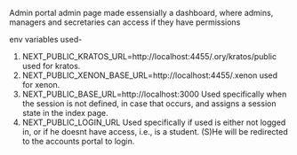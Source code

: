 Admin portal admin page made
essensially a dashboard, where admins, managers and secretaries can access if they have permissions

env variables used-
1. NEXT_PUBLIC_KRATOS_URL=http://localhost:4455/.ory/kratos/public
used for kratos.
2. NEXT_PUBLIC_XENON_BASE_URL=http://localhost:4455/.xenon
used for xenon.
3. NEXT_PUBLIC_BASE_URL=http://localhost:3000
Used specifically when the session is not defined, in case that occurs, and assigns a session state in the index page.
4. NEXT_PUBLIC_LOGIN_URL
Used specifically if used is either not logged in, or if he doesnt have access, i.e., is a student. (S)He will be redirected to the accounts portal to login.  
